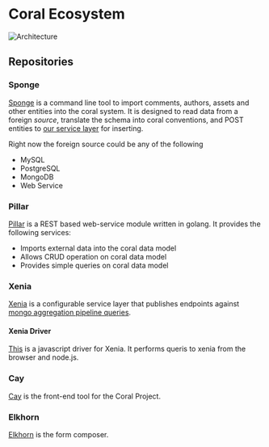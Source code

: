 # Coral Ecosystem

![Architecture](/images/coral-ecosystem-current.png)


## Repositories

### Sponge

[Sponge](https://github.com/coralproject/sponge) is a command line tool to import comments, authors, assets and other entities into the coral system. It is designed to read data from a foreign _source_, translate the schema into coral conventions, and POST entities to [our service layer](https://github.com/coralproject/pillar) for inserting.

Right now the foreign source could be any of the following

  * MySQL
  * PostgreSQL
  * MongoDB
  * Web Service

### Pillar

[Pillar](https://github.com/coralproject/pillar) is a REST based web-service module written in golang. It provides the following services:

  * Imports external data into the coral data model
  * Allows CRUD operation on coral data model
  * Provides simple queries on coral data model

### Xenia

[Xenia](https://github.com/coralproject/xenia) is a configurable service layer that publishes endpoints against [mongo aggregation pipeline queries](https://docs.mongodb.org/manual/core/aggregation-introduction/).


#### Xenia Driver

[This](https://github.com/coralproject/xenia-driver-js) is a javascript driver for Xenia. It performs queris to xenia from the browser and node.js.

### Cay

[Cay](https://github.com/coralproject/cay) is the front-end tool for the Coral Project.

### Elkhorn

[Elkhorn](https://github.com/coralproject/elkhorn) is the form composer.
